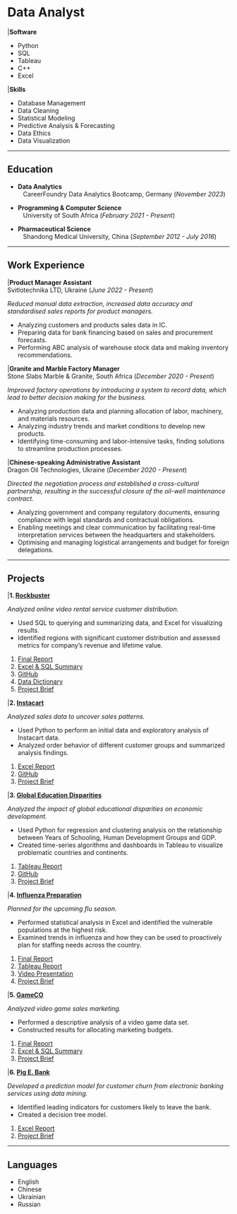# Data Analyst

 |**Software**

- Python
- SQL
- Tableau
- C++
- Excel

 |**Skills**

- Database Management
- Data Cleaning
- Statistical Modeling
- Predictive Analysis & Forecasting
- Data Ethics
- Data Visualization

------------------------------------------------------------------------------------------------------------------------------------------------------------ 


## Education
- **Data Analytics** <br> <span style="color:white;"> • </span> CareerFoundry Data Analytics Bootcamp, Germany (_November 2023_)<br>

- **Programming & Computer Science** <br> <span style="color:white;"> • </span> University of South Africa (_February 2021 - Present_)<br>

- **Pharmaceutical Science** <br> <span style="color:white;"> • </span> Shandong Medical University, China (_September 2012 - July 2016_)<br>

------------------------------------------------------------------------------------------------------------------------------------------------------------ 

## Work Experience

 |**Product Manager Assistant** <br> Svitlotechnika LTD, Ukraine (_June 2022 - Present_)
 
_Reduced manual data extraction, increased data accuracy and standardised sales reports for product managers._
- Analyzing customers and products sales data in IC.
- Preparing data for bank financing based on sales and procurement forecasts.
- Performing ABC analysis of warehouse stock data and making inventory recommendations. 

 |**Granite and Marble Factory Manager** <br> Stone Slabs Marble & Granite, South Africa (_December 2020 - Present_)
 
_Improved factory operations by introducing a system to record data, which lead to better decision making for the business._
- Analyzing production data and planning allocation of labor, machinery, and materials resources.
- Analyzing industry trends and market conditions to develop new products.
- Identifying time-consuming and labor-intensive tasks, finding solutions to streamline production processes.

 |**Chinese-speaking Administrative Assistant** <br> Dragon Oil Technologies, Ukraine (_December 2020 - Present_)
 
_Directed the negotiation process and established a cross-cultural partnership, resulting in the successful closure of the oil-well maintenance contract._
- Analyzing government and company regulatory documents, ensuring compliance with legal standards and contractual obligations.
- Enabling meetings and clear communication by facilitating real-time interpretation services between the headquarters and stakeholders.
- Optimising and managing logistical arrangements and budget for foreign delegations.

---------

## Projects

 |**1. [Rockbuster](https://github.com/LiliiaVerbenko/Rockbuster-Stealth-Data-Analysis-Project)**
 
*Analyzed online video rental service customer distribution.*
- Used SQL to querying and summarizing data, and Excel for visualizing results.
- Identified regions with significant customer distribution and assessed metrics for company’s revenue and lifetime value.<br>

1. [Final Report](https://github.com/LiliiaVerbenko/Rockbuster-Stealth-Data-Analysis-Project)
2. [Excel & SQL Summary](https://docs.google.com/spreadsheets/d/1BtfLLmJCk7hMw0h4Y2sehSqaGvbz41eM/edit?usp=share_link&ouid=100220627403487571764&rtpof=true&sd=true)
3. [GitHub](https://github.com/LiliiaVerbenko/Rockbuster-Stealth-Data-Analysis-Project)
4. [Data Dictionary](https://drive.google.com/file/d/1HLxT_oMLJ39huBOit4eze3ipl-9SBp_I/view?usp=share_link)
5. [Project Brief](https://drive.google.com/file/d/1eOQ5hjX5iTsLVn4p_hVDQOX7PmH00ElG/view?usp=share_link)

 |**2. [Instacart](https://github.com/LiliiaVerbenko/Instacart-Grocery-Basket-Analysis)**
 
*Analyzed sales data to uncover sales patterns.*
- Used Python to perform an initial data and exploratory analysis of Instacart data.
- Analyzed order behavior of different customer groups and summarized analysis findings.<br>

1. [Excel Report](https://docs.google.com/spreadsheets/d/1BMyeGEwB8ocnKqBnC19ZC0QYJ8UOqo6K/edit?usp=share_link&ouid=100220627403487571764&rtpof=true&sd=true)
2. [GitHub](https://github.com/LiliiaVerbenko/Instacart-Grocery-Basket-Analysis)
3. [Project Brief](https://drive.google.com/file/d/1W_w4zdCfp6Aeu03ao61OwtPP_ecN1iMS/view?usp=share_link)
  
 |**3. [Global Education Disparities](https://github.com/LiliiaVerbenko/Global-Educational-Disparities-Analysis)**
 
*Analyzed the impact of global educational disparities on economic development.*
- Used Python for regression and clustering analysis on the relationship between Years of Schooling, Human Development Groups and GDP.
- Created time-series algorithms and dashboards in Tableau to visualize problematic countries and continents.<br>

1. [Tableau Report](https://docs.google.com/spreadsheets/d/1BMyeGEwB8ocnKqBnC19ZC0QYJ8UOqo6K/edit?usp=share_link&ouid=100220627403487571764&rtpof=true&sd=true)
2. [GitHub](https://public.tableau.com/shared/9T8RH59QK?:display_count=n&:origin=viz_share_link)
3. [Project Brief](https://drive.google.com/file/d/1eWQMDtbBDGPzJNt3ns-Uq0h3BjYhy-Au/view?usp=sharing)

 |**4. [Influenza Preparation](https://github.com/LiliiaVerbenko/Influenza-Preparation)**
 
*Planned for the upcoming flu season.*
- Performed statistical analysis in Excel and identified the vulnerable populations at the highest risk.       
- Examined trends in influenza and how they can be used to proactively plan for staffing needs across the country.<br>

1. [Final Report](https://drive.google.com/file/d/1IamjG-4XgkKnWt4g9Pt2TvMwOmGznwvH/view?usp=share_link)
2. [Tableau Report](https://public.tableau.com/app/profile/liliia.verbenko/viz/ProjectPreparingforInfluenzaSeasoninUSA/ProjectPreparingforInfluenzaSeasoninUSA?publish=yes)
3. [Video Presentation](https://screenpal.com/watch/c0it0kVkZOy)
4. [Project Brief](https://drive.google.com/file/d/1uwZUbzygOUEJpoJmO1JTU_JYU4znL6JJ/view?usp=share_link)
   
 |**5. [GameCO](https://github.com/LiliiaVerbenko/GameCO-Marketing-Analysis)**
 
*Analyzed video game sales marketing.*
- Performed a descriptive analysis of a video game data set.
- Constructed results for allocating marketing budgets.<br>

1. [Final Report](https://drive.google.com/file/d/1DG8KMZ996s5t4g3v2WnxE0npe0eLwrZb/view?usp=share_link)
2. [Excel & SQL Summary](https://docs.google.com/spreadsheets/d/1BtfLLmJCk7hMw0h4Y2sehSqaGvbz41eM/edit?usp=share_link&ouid=100220627403487571764&rtpof=true&sd=true) 
3. [Project Brief](https://drive.google.com/file/d/1eOQ5hjX5iTsLVn4p_hVDQOX7PmH00ElG/view?usp=share_link)  

 |**6. [Pig E. Bank](https://github.com/LiliiaVerbenko/PigE-Bank)**
 
*Developed a prediction model for customer churn from electronic banking services using data mining.*
- Identified leading indicators for customers likely to leave the bank.
- Created a decision tree model.<br>

1. [Excel Report](https://docs.google.com/spreadsheets/d/1d_s2nApQ_hfkFWQXpUTyPEiwo-iD0dRi/edit?usp=share_link&ouid=100642711360793746419&rtpof=true&sd=true)
2. [Project Brief](https://drive.google.com/file/d/1Tgcc-wUDWjao13cy0ZZzu5xrkGb_BSGe/view?usp=share_link)


------------------------------------------------------------------------------------------------------------------------------------------------------------ 

## Languages
- English
- Chinese
- Ukrainian
- Russian




